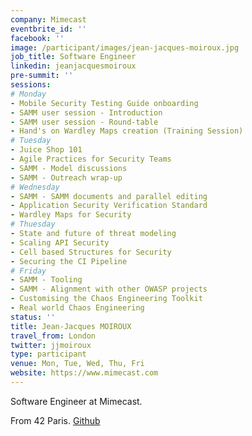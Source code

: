```yaml
---
company: Mimecast
eventbrite_id: ''
facebook: ''
image: /participant/images/jean-jacques-moiroux.jpg
job_title: Software Engineer
linkedin: jeanjacquesmoiroux
pre-summit: ''
sessions:
# Monday
- Mobile Security Testing Guide onboarding
- SAMM user session - Introduction
- SAMM user session - Round-table
- Hand's on Wardley Maps creation (Training Session)
# Tuesday
- Juice Shop 101
- Agile Practices for Security Teams
- SAMM - Model discussions
- SAMM - Outreach wrap-up
# Wednesday
- SAMM - SAMM documents and parallel editing
- Application Security Verification Standard
- Wardley Maps for Security
# Thuesday
- State and future of threat modeling
- Scaling API Security
- Cell based Structures for Security
- Securing the CI Pipeline
# Friday
- SAMM - Tooling
- SAMM - Alignment with other OWASP projects
- Customising the Chaos Engineering Toolkit
- Real world Chaos Engineering
status: ''
title: Jean-Jacques MOIROUX
travel_from: London
twitter: jjmoiroux
type: participant
venue: Mon, Tue, Wed, Thu, Fri
website: https://www.mimecast.com
---
```


<!-- put more details about participant here -->
Software Engineer at Mimecast.

From 42 Paris. [Github](https://github.com/noxsnono)
